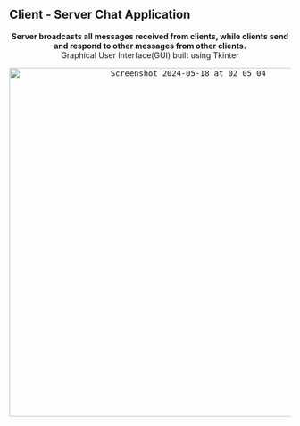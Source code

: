 ## Client - Server Chat Application

<p align="center">
  <strong>Server broadcasts all messages received from clients, while clients send and respond to other messages from other clients.</strong><br>
  Graphical User Interface(GUI) built using Tkinter
</p>

<p align="center">
  <kbd>
    <img width="625" alt="Screenshot 2024-05-18 at 02 05 04" src="https://github.com/Beehive324/GuiChat/assets/63168364/3df1e6fd-565c-4ebe-83de-2f9ad5a30edd">
  </kbd>
</p>


